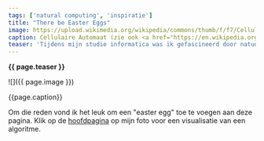 ```yaml
---
tags: ['natural computing', 'inspiratie']
title: "There be Easter Eggs"
image: https://upload.wikimedia.org/wikipedia/commons/thumb/f/f7/Cellular_Automata_running_Wolfram-rule-30.svg/789px-Cellular_Automata_running_Wolfram-rule-30.svg.png
caption: Cellulaire Automaat (zie ook <a href="https://en.wikipedia.org/wiki/Cellular_automaton">https://en.wikipedia.org/wiki/Cellular_automaton</a>).
teaser: 'Tijdens mijn studie informatica was ïk gefascineerd door natuurlijke algoritmes of natural computing. Voorbeelden daarvan zijn cellulaire automaten, neurale netwerken, evolutie en zwerm-intelligentie.'
---
```

<strong>{{ page.teaser }}</strong>

![]({{ page.image }})

<figcaption>{{page.caption}}</figcaption>

Om die reden vond ik het leuk om een "easter egg" toe te voegen aan deze pagina. Klik op de <a href="/">hoofdpagina</a> op mijn foto voor een visualisatie van een algoritme.
